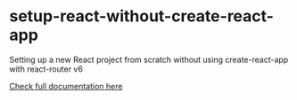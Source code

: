 # setup-react-without-create-react-app
Setting up a new React project from scratch without using create-react-app with react-router v6

<a href="https://frontendguruji.com/blog/how-to-setup-a-react-js-project-from-scratch-without-create-react-app/">Check full documentation here</a>
